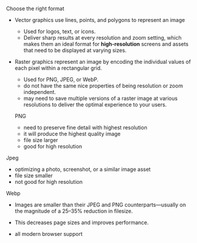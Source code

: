 Choose the right format

- Vector graphics use lines, points, and polygons to represent an image

  - Used for logos, text, or icons.
  - Deliver sharp results at every resolution and zoom setting, which makes them an ideal format for **high-resolution** screens and assets that need to be displayed at varying sizes.

- Raster graphics represent an image by encoding the individual values of each pixel within a rectangular grid.

  - Used for PNG, JPEG, or WebP.
  - do not have the same nice properties of being resolution or zoom independent.
  - may need to save multiple versions of a raster image at various resolutions to deliver the optimal experience to your users.

  PNG

  - need to preserve fine detail with highest resolution
  - it will produce the highest quality image
  - file size larger
  - good for high resolution

Jpeg

- optimizing a photo, screenshot, or a similar image asset
- file size smaller
- not good for high resolution

Webp

- Images are smaller than their JPEG and PNG counterparts—usually on the magnitude of a 25–35% reduction in filesize.

- This decreases page sizes and improves performance.

- all modern browser support
